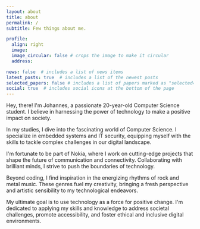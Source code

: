```yaml
---
layout: about
title: about
permalink: /
subtitle: Few things about me.

profile:
  align: right
  image: 
  image_circular: false # crops the image to make it circular
  address: 

news: false  # includes a list of news items
latest_posts: true  # includes a list of the newest posts
selected_papers: false # includes a list of papers marked as "selected={true}"
social: true  # includes social icons at the bottom of the page
---
```


Hey, there! I'm Johannes, a passionate 20-year-old Computer Science student. I believe in harnessing the power of technology to make a positive impact on society.

In my studies, I dive into the fascinating world of Computer Science. I specialize in embedded systems and IT security, equipping myself with the skills to tackle complex challenges in our digital landscape.

I'm fortunate to be part of Nokia, where I work on cutting-edge projects that shape the future of communication and connectivity. Collaborating with brilliant minds, I strive to push the boundaries of technology.

Beyond coding, I find inspiration in the energizing rhythms of rock and metal music. These genres fuel my creativity, bringing a fresh perspective and artistic sensibility to my technological endeavors.

My ultimate goal is to use technology as a force for positive change. I'm dedicated to applying my skills and knowledge to address societal challenges, promote accessibility, and foster ethical and inclusive digital environments.
